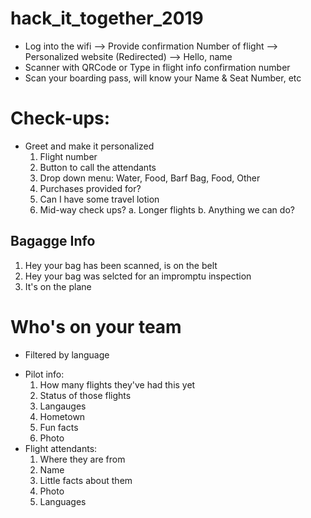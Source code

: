 # hack_it_together_2019

- Log into the wifi --> Provide confirmation Number of flight --> Personalized
website (Redirected) --> Hello, name
- Scanner with QRCode or Type in flight info confirmation number
- Scan your boarding pass, will know your Name & Seat Number, etc

# Check-ups:
- Greet and make it personalized
  1. Flight number
  2. Button to call the attendants
  3. Drop down menu: Water, Food, Barf Bag, Food, Other
  4. Purchases provided for?
  5. Can I have some travel lotion
  6. Mid-way check ups?
      a. Longer flights
      b. Anything we can do?

## Bagagge Info
  1. Hey your bag has been scanned, is on the belt
  2. Hey your bag was selcted for an impromptu inspection
  3. It's on the plane

# Who's on your team
  * Filtered by language
  - Pilot info:
      1. How many flights they've had this yet
      2. Status of those flights
      3. Langauges
      4. Hometown
      5. Fun facts
      6. Photo
  - Flight attendants:
      1. Where they are from
      2. Name
      3. Little facts about them
      4. Photo
      5. Languages
